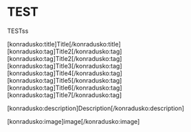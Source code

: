 
# TEST

TESTss


[konradusko:title]Title[/konradusko:title]
[konradusko:tag]Title2[/konradusko:tag]
[konradusko:tag]Title2[/konradusko:tag]
[konradusko:tag]Title3[/konradusko:tag]
[konradusko:tag]Title4[/konradusko:tag]
[konradusko:tag]Title5[/konradusko:tag]
[konradusko:tag]Title6[/konradusko:tag]
[konradusko:tag]Title7[/konradusko:tag]


[konradusko:description]Description[/konradusko:description]

[konradusko:image]image[/konradusko:image]